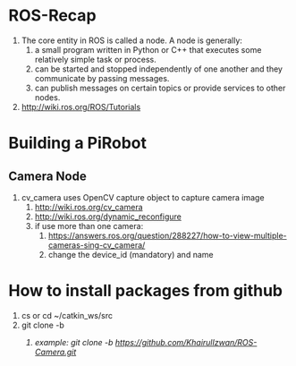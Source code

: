 # ROS-Recap
1.  The core entity in ROS is called a node. A node is generally:
    1.  a small program written in Python or C++ that executes some relatively simple task or process.
    2.  can be started and stopped independently of one another and they communicate by passing messages.
    3.  can publish messages on certain topics or provide services to other nodes.
2.  http://wiki.ros.org/ROS/Tutorials

# Building a PiRobot
## Camera Node
1.  cv_camera uses OpenCV capture object to capture camera image
    1.  http://wiki.ros.org/cv_camera
    2.  http://wiki.ros.org/dynamic_reconfigure
    3.  if use more than one camera:
        1.  https://answers.ros.org/question/288227/how-to-view-multiple-cameras-sing-cv_camera/
        2.  change the device_id (mandatory) and name

# How to install packages from github
1.  cs or cd ~/catkin_ws/src
2.  git clone -b <branch> <address>
    1. example: git clone -b https://github.com/KhairulIzwan/ROS-Camera.git
